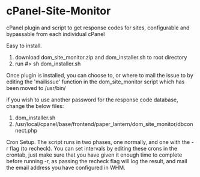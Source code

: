 # cPanel-Site-Monitor
cPanel plugin and script to get response codes for sites, configurable and bypassable from each individual cPanel

Easy to install.

1) download dom_site_monitor.zip and dom_installer.sh to root directory
2) run #> sh dom_installer.sh

Once plugin is installed, you can choose to, or where to mail the issue to by editing the 'mailissue' function in the dom_site_monitor script which has been moved to /usr/bin/

if you wish to use another password for the response code database, change the below files:
1) dom_installer.sh
2) /usr/local/cpanel/base/frontend/paper_lantern/dom_site_monitor/dbconnect.php

Cron Setup.
The script runs in two phases, one normally, and one with the -r flag (to recheck).
You can set intervals by editing these crons in the crontab, just make sure that you have given it enough time to complete before running -r, as passing the recheck flag will log the result, and mail the email address you have configured in WHM.
